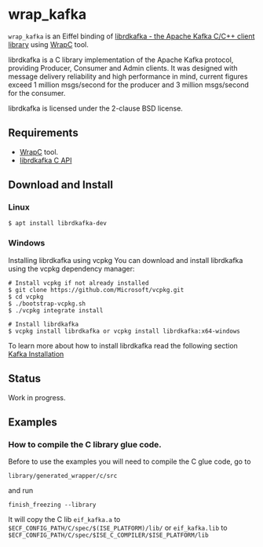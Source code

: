 # wrap_kafka
`wrap_kafka` is an Eiffel binding of [librdkafka - the Apache Kafka C/C++ client library](https://github.com/edenhill/librdkafka) 
using [WrapC](https://github.com/eiffel-wrap-c/WrapC) tool.

librdkafka is a C library implementation of the Apache Kafka protocol, providing Producer, Consumer and Admin clients. It was designed with message delivery reliability and high performance in mind, current figures exceed 1 million msgs/second for the producer and 3 million msgs/second for the consumer.

librdkafka is licensed under the 2-clause BSD license.

## Requirements 

*  [WrapC](https://github.com/eiffel-wrap-c/WrapC) tool.
*  [librdkafka C API](https://github.com/edenhill/librdkafka)


## Download and  Install


### Linux
	$ apt install librdkafka-dev


### Windows
	
Installing librdkafka using vcpkg
You can download and install librdkafka using the vcpkg dependency manager:

	# Install vcpkg if not already installed
	$ git clone https://github.com/Microsoft/vcpkg.git
	$ cd vcpkg
	$ ./bootstrap-vcpkg.sh
	$ ./vcpkg integrate install

	# Install librdkafka
	$ vcpkg install librdkafka or vcpkg install librdkafka:x64-windows

To learn more about how to install librdkafka read the following section [Kafka Installation](https://github.com/edenhill/librdkafka#installation)

## Status

Work in progress.


## Examples


### How to compile the C library glue code.

Before to use the examples you will need to compile the C glue code, go to 

	library/generated_wrapper/c/src

and run

	finish_freezing --library

It will copy the C lib `eif_kafka.a` to `$ECF_CONFIG_PATH/C/spec/$(ISE_PLATFORM)/lib/`  or `eif_kafka.lib`  to `$ECF_CONFIG_PATH/C/spec/$ISE_C_COMPILER/$ISE_PLATFORM/lib` 






